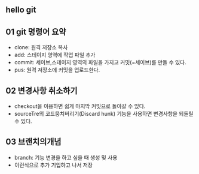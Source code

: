 ## hello git

## 01 git 명령어 요약

- clone: 원격 저장소 복사
- add: 스테이지 영역에 작업 파일 추가
- commit: 세이브,스테이지 영역의 파일을 가지고 커밋(=세이브)를 만들 수 있다.
- pus: 원격 저장소에 커밋을 업로드한다.

## 02 변경사항 취소하기
- checkout을 이용하면 쉽게 마지막 커밋으로 돌아갈 수 있다.
- sourceTre의 코드뭉치버리기(Discard hunk) 기능을 사용하면 변경사항을 되돌릴 수 있다.

## 03 브랜치의개념
- branch: 기능 변경을 하고 싶을 때 생성 및 사용
- 이런식으로 추가 기입하고 나서 저장
